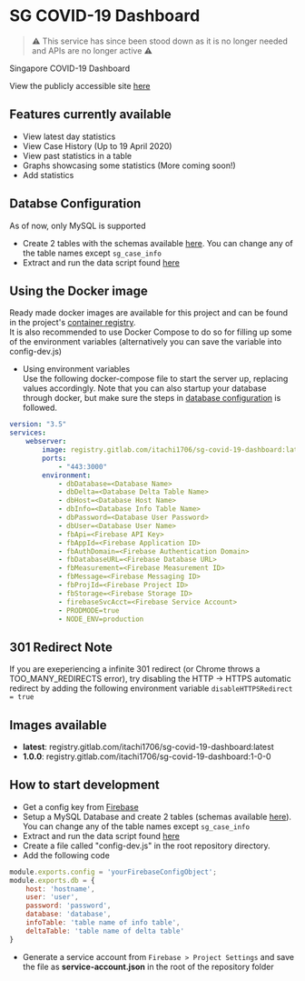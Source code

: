 # SG COVID-19 Dashboard

>⚠️ This service has since been stood down as it is no longer needed and APIs are no longer active ⚠️

Singapore COVID-19 Dashboard

View the publicly accessible site [here](https://covid19sg.itachi1706.com/)

## Features currently available
* View latest day statistics
* View Case History (Up to 19 April 2020)
* View past statistics in a table
* Graphs showcasing some statistics (More coming soon!)
* Add statistics

## Databse Configuration
As of now, only MySQL is supported
* Create 2 tables with the schemas available [here](db/schema). You can change any of the table names except `sg_case_info`
* Extract and run the data script found [here](db/data)

## Using the Docker image
Ready made docker images are available for this project and can be found in the project's [container registry](https://gitlab.com/itachi1706/sg-covid-19-dashboard/container_registry).  
It is also recommended to use Docker Compose to do so for filling up some of the environment variables (alternatively you can save the variable into config-dev.js)  
* Using environment variables  
Use the following docker-compose file to start the server up, replacing values accordingly. Note that you can also startup your database through docker, but make sure the steps in [database configuration](#databse-configuration) is followed.  
```yaml
version: "3.5"
services: 
    webserver:
        image: registry.gitlab.com/itachi1706/sg-covid-19-dashboard:latest
        ports:
            - "443:3000"
        environment:
            - dbDatabase=<Database Name>
            - dbDelta=<Database Delta Table Name>
            - dbHost=<Database Host Name>
            - dbInfo=<Database Info Table Name>
            - dbPassword=<Database User Password>
            - dbUser=<Database User Name>
            - fbApi=<Firebase API Key>
            - fbAppId=<Firebase Application ID>
            - fbAuthDomain=<Firebase Authentication Domain>
            - fbDatabaseURL=<Firebase Database URL>
            - fbMeasurement=<Firebase Measurement ID>
            - fbMessage=<Firebase Messaging ID>
            - fbProjId=<Firebase Project ID>
            - fbStorage=<Firebase Storage ID>
            - firebaseSvcAcct=<Firebase Service Account>
            - PRODMODE=true
            - NODE_ENV=production
```

## 301 Redirect Note
If you are exeperiencing a infinite 301 redirect (or Chrome throws a TOO_MANY_REDIRECTS error), try disabling the HTTP -> HTTPS automatic redirect by adding the following environment variable
`disableHTTPSRedirect = true`

## Images available
* **latest**: registry.gitlab.com/itachi1706/sg-covid-19-dashboard:latest  
* **1.0.0**: registry.gitlab.com/itachi1706/sg-covid-19-dashboard:1-0-0

## How to start development
* Get a config key from [Firebase](https://console.firebase.google.com)
* Setup a MySQL Database and create 2 tables (schemas available [here](db/schema)). You can change any of the table names except `sg_case_info`
* Extract and run the data script found [here](db/data)
* Create a file called "config-dev.js" in the root repository directory.
* Add the following code
```javascript
module.exports.config = 'yourFirebaseConfigObject';
module.exports.db = {
    host: 'hostname',
    user: 'user',
    password: 'password',
    database: 'database',
    infoTable: 'table name of info table',
    deltaTable: 'table name of delta table'
}
```
* Generate a service account from `Firebase > Project Settings` and save the file as __service-account.json__ in the root of the repository folder
